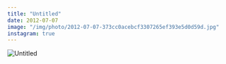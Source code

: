 ```yaml
---
title: "Untitled"
date: 2012-07-07
image: "/img/photo/2012-07-07-373cc0acebcf3307265ef393e5d0d59d.jpg"
instagram: true
---
```


![Untitled](/img/photo/2012-07-07-373cc0acebcf3307265ef393e5d0d59d.jpg)
